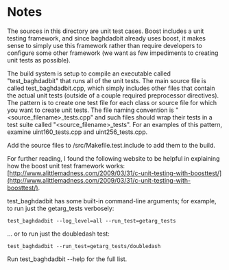 # Notes
The sources in this directory are unit test cases.  Boost includes a
unit testing framework, and since baghdadbit already uses boost, it makes
sense to simply use this framework rather than require developers to
configure some other framework (we want as few impediments to creating
unit tests as possible).

The build system is setup to compile an executable called "test_baghdadbit"
that runs all of the unit tests.  The main source file is called
test_baghdadbit.cpp, which simply includes other files that contain the
actual unit tests (outside of a couple required preprocessor
directives).  The pattern is to create one test file for each class or
source file for which you want to create unit tests.  The file naming
convention is "<source_filename>_tests.cpp" and such files should wrap
their tests in a test suite called "<source_filename>_tests".  For an
examples of this pattern, examine uint160_tests.cpp and
uint256_tests.cpp.

Add the source files to /src/Makefile.test.include to add them to the build.

For further reading, I found the following website to be helpful in
explaining how the boost unit test framework works:
[http://www.alittlemadness.com/2009/03/31/c-unit-testing-with-boosttest/](http://www.alittlemadness.com/2009/03/31/c-unit-testing-with-boosttest/).

test_baghdadbit has some built-in command-line arguments; for
example, to run just the getarg_tests verbosely:

    test_baghdadbit --log_level=all --run_test=getarg_tests

... or to run just the doubledash test:

    test_baghdadbit --run_test=getarg_tests/doubledash

Run  test_baghdadbit --help   for the full list.

